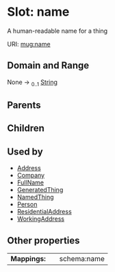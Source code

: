
# Slot: name


A human-readable name for a thing

URI: [mug:name](https://w3id.org/caufieldjh-in-space/mug_schemas/name)


## Domain and Range

None &#8594;  <sub>0..1</sub> [String](types/String.md)

## Parents


## Children


## Used by

 * [Address](Address.md)
 * [Company](Company.md)
 * [FullName](FullName.md)
 * [GeneratedThing](GeneratedThing.md)
 * [NamedThing](NamedThing.md)
 * [Person](Person.md)
 * [ResidentialAddress](ResidentialAddress.md)
 * [WorkingAddress](WorkingAddress.md)

## Other properties

|  |  |  |
| --- | --- | --- |
| **Mappings:** | | schema:name |

